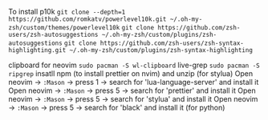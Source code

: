 To install p10k `git clone --depth=1 https://github.com/romkatv/powerlevel10k.git ~/.oh-my-zsh/custom/themes/powerlevel10k`
`git clone https://github.com/zsh-users/zsh-autosuggestions ~/.oh-my-zsh/custom/plugins/zsh-autosuggestions`
`git clone https://github.com/zsh-users/zsh-syntax-highlighting.git ~/.oh-my-zsh/custom/plugins/zsh-syntax-highlighting`

clipboard for neovim `sudo pacman -S wl-clipboard`
live-grep `sudo pacman -S ripgrep`
insatll npm (to install prettier on nvim) and unzip (for stylua)
Open neovim -> `:Mason` -> press 1 -> search for 'lua-language-server' and install it
Open neovim -> `:Mason` -> press 5 -> search for 'prettier' and install it
Open neovim -> `:Mason` -> press 5 -> search for 'stylua' and install it
Open neovim -> `:Mason` -> press 5 -> search for 'black' and install it (for python)

